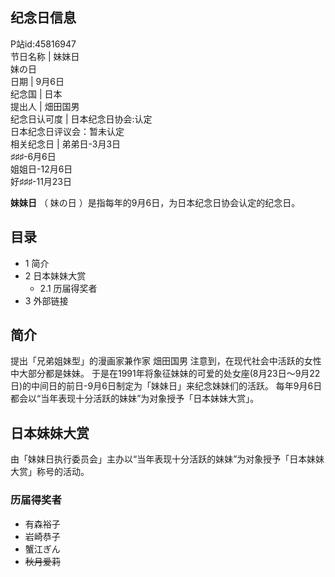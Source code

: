 纪念日信息  
---  
  
P站id:45816947  
节日名称  |  妹妹日   
妹の日  
日期  |  9月6日   
纪念国  |  日本   
提出人  |  畑田国男   
纪念日认可度  |  日本纪念日协会:认定   
日本纪念日评议会：暂未认定  
相关纪念日  |  弟弟日-3月3日   
♯♯♯-6月6日  
姐姐日-12月6日  
好♯♯♯-11月23日  
  
**妹妹日** （  妹の日  ）是指每年的9月6日，为日本纪念日协会认定的纪念日。

##  目录

  * 1  简介 
  * 2  日本妹妹大赏 
    * 2.1  历届得奖者 
  * 3  外部链接 

##  简介

提出「兄弟姐妹型」的漫画家兼作家  畑田国男  注意到，在现代社会中活跃的女性中大部分都是妹妹。
于是在1991年将象征妹妹的可爱的处女座(8月23日～9月22日)的中间日的前日-9月6日制定为「妹妹日」来纪念妹妹们的活跃。
每年9月6日都会以“当年表现十分活跃的妹妹”为对象授予「日本妹妹大赏」。

##  日本妹妹大赏

由「妹妹日执行委员会」主办以“当年表现十分活跃的妹妹”为对象授予「日本妹妹大赏」称号的活动。

###  历届得奖者

  * 有森裕子 
  * 岩崎恭子 
  * 蟹江ぎん 
  * ~~秋月爱莉~~